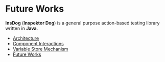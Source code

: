 # Future Works

**InsDog** (**Inspektor Dog**) is a general purpose action-based testing library written in **Java**.

* [Architecture](Architecture.md)
* [Component Interactions](ComponentInteractions.md)
* [Variable Store Mechanism](...)
* [Future Works](FutureWorks.md)
